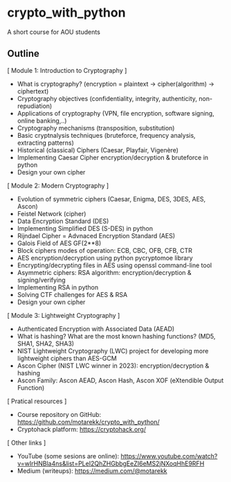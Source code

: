 # crypto_with_python
A short course for AOU students

## Outline
[ Module 1: Introduction to Cryptography ]
- What is cryptography? (encryption = plaintext -> cipher(algorithm) -> ciphertext)
- Cryptography objectives (confidentiality, integrity, authenticity, non-repudiation)
- Applications of cryptography (VPN, file encryption, software signing, online banking,..)
- Cryptography mechanisms (transposition, substitution)
- Basic cryptnalysis techniques (bruteforce, frequency analysis, extracting patterns)
- Historical (classical) Ciphers (Caesar, Playfair, Vigenère)
- Implementing Caesar Cipher encryption/decryption & bruteforce in python
- Design your own cipher

[ Module 2: Modern Cryptography ]
- Evolution of symmetric ciphers (Caesar, Enigma, DES, 3DES, AES, Ascon)
- Feistel Network (cipher)
- Data Encryption Standard (DES)
- Implementing Simplified DES (S-DES) in python
- Rijndael Cipher = Advnaced Encryption Standard (AES)
- Galois Field of AES GF(2**8)
- Block ciphers modes of operation: ECB, CBC, OFB, CFB, CTR
- AES encryption/decryption using python pycryptomoe library
- Encrypting/decrypting files in AES using openssl command-line tool
- Asymmetric ciphers: RSA algorithm: encryption/decryption & signing/verifying
- Implementing RSA in python
- Solving CTF challenges for AES & RSA
- Design your own cipher

[ Module 3: Lightweight Cryptography ]
- Authenticated Encryption with Associated Data (AEAD)
- What is hashing? What are the most known hashing functions? (MD5, SHA1, SHA2, SHA3)
- NIST Lightweight Cryptography (LWC) project for developing more lightweight ciphers than AES-GCM
- Ascon Cipher (NIST LWC winner in 2023): encryption/decryption & hashing
- Ascon Family: Ascon AEAD, Ascon Hash, Ascon XOF (eXtendible Output Function)

[ Pratical resources ]
- Course repository on GitHub: https://github.com/motarekk/crypto_with_python/
- Cryptohack platform: https://cryptohack.org/

[ Other links ]
- YouTube (some sesions are online): https://www.youtube.com/watch?v=wIrHNBla4ns&list=PLeI2QhZHGbbgEeZI6eMS2jNXoqHhE9RFH
- Medium (writeups): https://medium.com/@motarekk
